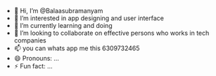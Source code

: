 - 👋 Hi, I’m @Balaasubramanyam
- 👀 I’m interested in app designing and user interface
- 🌱 I’m currently learning and doing
- 💞️ I’m looking to collaborate on effective persons who works in tech companies
- 📫 you can whats app me this 6309732465
- 😄 Pronouns: ...
- ⚡ Fun fact: ...

<!---
Balaasubramanyam/Balaasubramanyam is a ✨ special ✨ repository because its `README.md` (this file) appears on your GitHub profile.
You can click the Preview link to take a look at your changes.
--->
